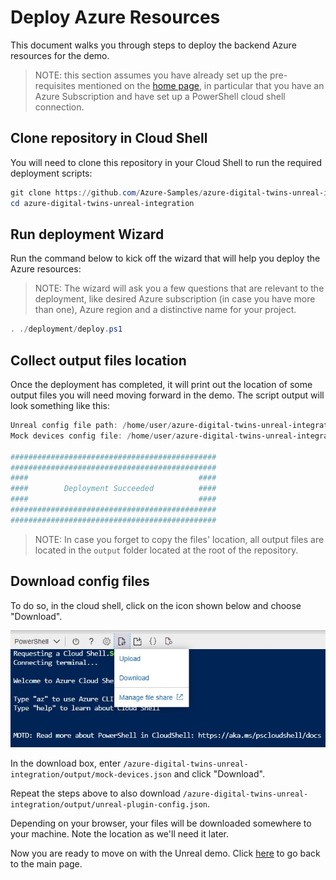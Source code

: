 # Deploy Azure Resources

This document walks you through steps to deploy the backend Azure resources for the demo.

> NOTE:  this section assumes you have already set up the pre-requisites mentioned on the [home page](/README.md), in particular that you have an Azure Subscription and have set up a PowerShell cloud shell connection.

## Clone repository in Cloud Shell

You will need to clone this repository in your Cloud Shell to run the required deployment scripts:

```powershell
git clone https://github.com/Azure-Samples/azure-digital-twins-unreal-integration
cd azure-digital-twins-unreal-integration
```

## Run deployment Wizard

Run the command below to kick off the wizard that will help you deploy the Azure resources:

> NOTE: The wizard will ask you a few questions that are relevant to the deployment, like desired Azure subscription (in case you have more than one), Azure region and a distinctive name for your project.

```powershell
. ./deployment/deploy.ps1
```

## Collect output files location

Once the deployment has completed, it will print out the location of some output files you will need moving forward in the demo. The script output will look something like this:

```powershell
Unreal config file path: /home/user/azure-digital-twins-unreal-integration/output/unreal-plugin-config.json
Mock devices config file: /home/user/azure-digital-twins-unreal-integration/output/mock-devices.json

##############################################
##############################################
####                                      ####
####        Deployment Succeeded          ####
####                                      ####
##############################################
##############################################
```

> NOTE: In case you forget to copy the files' location, all output files are located in the `output` folder located at the root of the repository.

## Download config files

To do so, in the cloud shell, click on the icon shown below and choose "Download".

![file download](/media/azure-upload-download.jpg)

In the download box, enter `/azure-digital-twins-unreal-integration/output/mock-devices.json` and click "Download".

Repeat the steps above to also download `/azure-digital-twins-unreal-integration/output/unreal-plugin-config.json`.

Depending on your browser, your files will be downloaded somewhere to your machine.  Note the location as we'll need it later.

Now you are ready to move on with the Unreal demo. Click [here](../README.md#configure-unreal-connections-to-azure) to go back to the main page.

